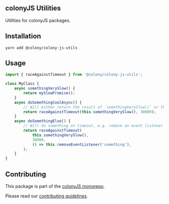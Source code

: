 ## colonyJS Utilities

Utilities for colonyJS packages.

## Installation

```
yarn add @colony/colony-js-utils
```


## Usage

```JavaScript
import { raceAgainstTimeout } from '@colony/colony-js-utils';

class MyClass {
    async somethingVerySlow() {
        return mySlowPromise();
    }
    async doSomethingCoolAsync() {
        // Will either return the result of `somethingVerySlow()` or throw throw an error on timeout
        return raceAgainstTimeout(this.somethingVerySlow(), 30000);
    }
    async doSomethingElse() {
        // Will do something on timeout, e.g. remove an event listener
        return raceAgainstTimeout(
            this.somethingVerySlow(),
            30000,
            () => this.removeEventListener('something'),
        );
    }
}
```

## Contributing

This package is part of the [colonyJS monorepo](https://github.com/JoinColony/colonyJS).

Please read our [contributing guidelines](https://github.com/JoinColony/colonyJS/blob/master/CONTRIBUTING.md).
